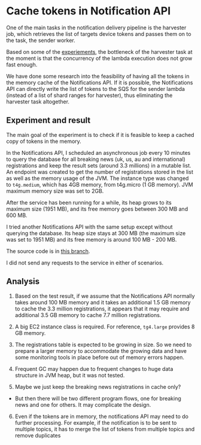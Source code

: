 
# Cache tokens in Notification API

One of the main tasks in the notification delivery pipeline is the harvester job, which retrieves the list of targets device tokens and passes them on to the task, the sender worker.

Based on some of the [experiements](04-harvester-lambda-timing.md), the bottleneck of the harvester task at the moment is that the concurrency of the lambda execution does not grow fast enough.

We have done some research into the feasibility of having all the tokens in the memory cache of the Notifications API.  If it is possible, the Notifications API can directly write the list of tokens to the SQS for the sender lambda (instead of a list of shard ranges for harvester), thus eliminating the harvester task altogether.

## Experiment and result

The main goal of the experiment is to check if it is feasible to keep a cached copy of tokens in the memory.

In the Notifications API, I scheduled an asynchronous job every 10 minutes to query the database for all breaking news (uk, us, au and international) registrations and keep the result sets (around 3.3 millions) in a mutable list.  An endpoint was created to get the number of registrations stored in the list as well as the memory usage of the JVM.  The instance type was changed to `t4g.medium`, which has 4GB memory, from t4g.micro (1 GB memory).  JVM maximum memory size was set to 2GB.

After the service has been running for a while, its heap grows to its maximum size (1951 MB), and its free memory goes between 300 MB and 600 MB.

I tried another Notifications API with the same setup except without querying the database.  Its heap size stays at 300 MB (the maximum size was set to 1951 MB) and its free memory is around 100 MB - 200 MB.

The source code is in [this branch](https://github.com/guardian/mobile-n10n/tree/LIVE-4580-study-keep-tokens-in-memory).

I did not send any requests to the service in either of scenarios.

## Analysis

1. Based on the test result, if we assume that the Notifications API normally takes around 100 MB memory and it takes an additional 1.5 GB memory to cache the 3.3 million registrations, it appears that it may require and additional 3.5 GB memory to cache 7.7 million registrations.

2. A big EC2 instance class is required.  For reference, `tg4.large` provides 8 GB memory.

3. The registrations table is expected to be growing in size.  So we need to prepare a larger memory to accommodate the growing data and have some monitoring tools in place before out of memory errors happen.

4. Frequent GC may happen due to frequent changes to huge data structure in JVM heap, but it was not tested.

5. Maybe we just keep the breaking news registrations in cache only?  
- But then there will be two different program flows, one for breaking news and one for others.  It may complicate the design.

6. Even if the tokens are in memory, the notifications API may need to do further processing.  For example, if the notification is to be sent to multiple topics, it has to merge the list of tokens from multiple topics and remove duplicates

